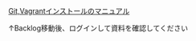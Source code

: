 [Git,Vagrantインストールのマニュアル](https://egg-jp.backlog.jp/alias/file/2416822)

↑Backlog移動後、ログインして資料を確認してください
